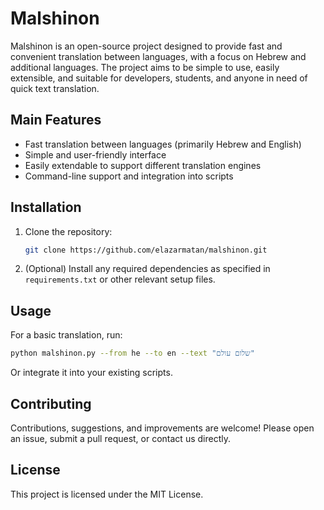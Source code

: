 # Malshinon

Malshinon is an open-source project designed to provide fast and convenient translation between languages, with a focus on Hebrew and additional languages. The project aims to be simple to use, easily extensible, and suitable for developers, students, and anyone in need of quick text translation.

## Main Features

- Fast translation between languages (primarily Hebrew and English)
- Simple and user-friendly interface
- Easily extendable to support different translation engines
- Command-line support and integration into scripts

## Installation

1. Clone the repository:
   ```bash
   git clone https://github.com/elazarmatan/malshinon.git
   ```
2. (Optional) Install any required dependencies as specified in `requirements.txt` or other relevant setup files.

## Usage

For a basic translation, run:
```bash
python malshinon.py --from he --to en --text "שלום עולם"
```
Or integrate it into your existing scripts.

## Contributing

Contributions, suggestions, and improvements are welcome! Please open an issue, submit a pull request, or contact us directly.

## License

This project is licensed under the MIT License.

